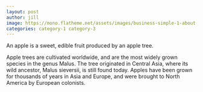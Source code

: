 ```yaml
---
layout: post
author: jill
image: https://mono.flatheme.net/assets/images/business-simple-1-about-1.jpg
categories: category-1 category-3
---
```

An apple is a sweet, edible fruit produced by an apple tree.

Apple trees are cultivated worldwide, and are the most widely grown species in
the genus Malus. The tree originated in Central Asia, where its wild ancestor,
Malus sieversii, is still found today. Apples have been grown for thousands of
years in Asia and Europe, and were brought to North America by European
colonists.